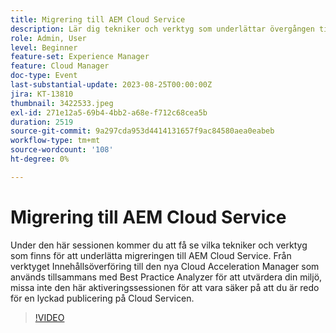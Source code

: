 ```yaml
---
title: Migrering till AEM Cloud Service
description: Lär dig tekniker och verktyg som underlättar övergången till AEM Cloud Service. Från verktyget Innehållsöverföring till den nya Cloud Acceleration Manager som används tillsammans med Best Practice Analyzer för att utvärdera din miljö.
role: Admin, User
level: Beginner
feature-set: Experience Manager
feature: Cloud Manager
doc-type: Event
last-substantial-update: 2023-08-25T00:00:00Z
jira: KT-13810
thumbnail: 3422533.jpeg
exl-id: 271e12a5-69b4-4bb2-a68e-f712c68cea5b
duration: 2519
source-git-commit: 9a297cda953d4414131657f9ac84580aea0eabeb
workflow-type: tm+mt
source-wordcount: '108'
ht-degree: 0%

---
```


# Migrering till AEM Cloud Service

Under den här sessionen kommer du att få se vilka tekniker och verktyg som finns för att underlätta migreringen till AEM Cloud Service. Från verktyget Innehållsöverföring till den nya Cloud Acceleration Manager som används tillsammans med Best Practice Analyzer för att utvärdera din miljö, missa inte den här aktiveringssessionen för att vara säker på att du är redo för en lyckad publicering på Cloud Servicen.

>[!VIDEO](https://video.tv.adobe.com/v/3422533/?learn=on)
